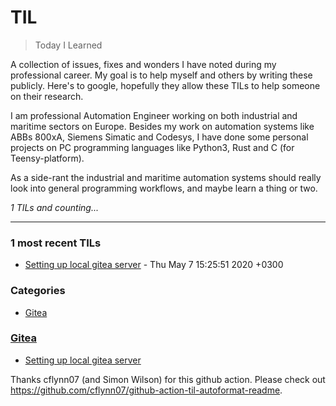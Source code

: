 # TIL
> Today I Learned

A collection of issues, fixes and wonders I have noted during my professional
career. My goal is to help myself and others by writing these publicly. Here's
to google, hopefully they allow these TILs to help someone on their research.

I am professional Automation Engineer working on both industrial and maritime
sectors on Europe. Besides my work on automation systems like ABBs 800xA,
Siemens Simatic and Codesys, I have done some personal projects on PC programming
languages like Python3, Rust and C (for Teensy-platform).

As a side-rant the industrial and maritime automation systems should really
look into general programming workflows, and maybe learn a thing or two.


_1 TILs and counting..._

---

### 1 most recent TILs

- [Setting up local gitea server](Gitea/setting-up-local-gitea-server.md) - Thu May 7 15:25:51 2020 +0300

### Categories

- [Gitea](#Gitea)

### [Gitea](#Gitea)
- [Setting up local gitea server](Gitea/setting-up-local-gitea-server.md)

Thanks cflynn07 (and Simon Wilson) for this github action. Please check out https://github.com/cflynn07/github-action-til-autoformat-readme.

